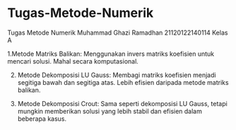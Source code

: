 # Tugas-Metode-Numerik

Tugas Metode Numerik Muhammad Ghazi Ramadhan 21120122140114 Kelas A

1.Metode Matriks Balikan: Menggunakan invers matriks koefisien untuk mencari solusi. Mahal secara komputasional.

2. Metode Dekomposisi LU Gauss: Membagi matriks koefisien menjadi segitiga bawah dan segitiga atas. Lebih efisien daripada metode matriks balikan.

3. Metode Dekomposisi Crout: Sama seperti dekomposisi LU Gauss, tetapi mungkin memberikan solusi yang lebih stabil dan efisien dalam beberapa kasus.
